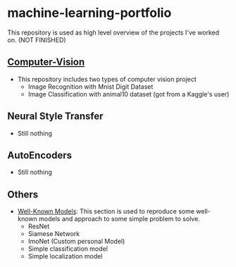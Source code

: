 # machine-learning-portfolio

This repository is used as high level overview of the projects I've worked on. (NOT FINISHED)

## [Computer-Vision](https://github.com/damianoimola/computer-vision)
- This repository includes two types of computer vision project
  - Image Recognition with Mnist Digit Dataset
  - Image Classification with animal10 dataset (got from a Kaggle's user)

## Neural Style Transfer
- Still nothing

## AutoEncoders
- Still nothing

## Others
- [Well-Known Models](https://github.com/damianoimola/DL-Models): This section is used to reproduce some well-known models and approach to some simple problem to solve.
  - ResNet
  - Siamese Network
  - ImoNet (Custom personal Model)
  - Simple classification model
  - Simple localization model
